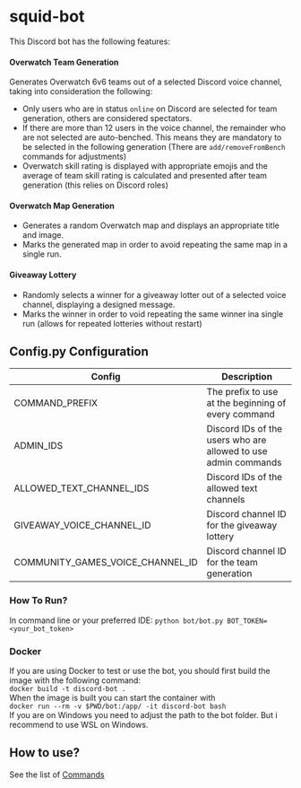 # squid-bot
This Discord bot has the following features:
#### Overwatch Team Generation
 Generates Overwatch 6v6 teams out of a selected Discord voice channel, taking into consideration the following:
 * Only users who are in status `online` on Discord are selected for team generation, others are considered spectators.
 * If there are more than 12 users in the voice channel, the remainder who are not selected are auto-benched. This means they are mandatory to be selected in the following generation (There are `add/removeFromBench` commands for adjustments)
 * Overwatch skill rating is displayed with appropriate emojis and the average of team skill rating is calculated and presented after team generation (this relies on Discord roles)
    
#### Overwatch Map Generation

* Generates a random Overwatch map and displays an appropriate title and image.
* Marks the generated map in order to avoid repeating the same map in a single run.

#### Giveaway Lottery

* Randomly selects a winner for a giveaway lotter out of a selected voice channel, displaying a designed message.
* Marks the winner in order to void repeating the same winner ina single run (allows for repeated lotteries without restart)

## Config.py Configuration
| Config | Description |
|---|---|
| COMMAND_PREFIX | The prefix to use at the beginning of every command |
| ADMIN_IDS | Discord IDs of the users who are allowed to use admin commands |
| ALLOWED_TEXT_CHANNEL_IDS | Discord IDs of the allowed text channels |
| GIVEAWAY_VOICE_CHANNEL_ID | Discord channel ID for the giveaway lottery |
| COMMUNITY_GAMES_VOICE_CHANNEL_ID | Discord channel ID for the team generation |

### How To Run?

In command line or your preferred IDE: `python bot/bot.py BOT_TOKEN=<your_bot_token>`

### Docker
If you are using Docker to test or use the bot, you should first build the image with the following command:  
`docker build -t discord-bot .`  
When the image is built you can start the container with  
`docker run --rm -v $PWD/bot:/app/ -it discord-bot bash`  
If you are on Windows you need to adjust the path to the bot folder. But i recommend to use WSL on Windows.

## How to use?
See the list of [Commands](COMMANDS.md)